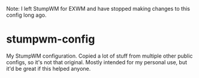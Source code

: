 Note: I left StumpWM for EXWM and have stopped making changes to this config long ago.

# stumpwm-config
My StumpWM configuration. Copied a lot of stuff from multiple other public configs, so it's not that original. 
Mostly intended for my personal use, but it'd be great if this helped anyone.
